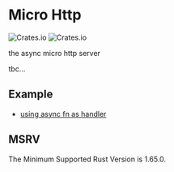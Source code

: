 # Micro Http
![Crates.io](https://img.shields.io/crates/l/micro-web) 
![Crates.io](https://img.shields.io/crates/v/micro-web)

the async micro http server

tbc...


## Example
- [using async fn as handler](crates/web/examples/getting_started.rs)

## MSRV
The Minimum Supported Rust Version is 1.65.0.